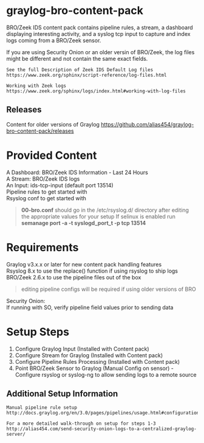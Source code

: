 # graylog-bro-content-pack
BRO/Zeek IDS content pack contains pipeline rules, a stream, a dashboard displaying interesting activity, and a syslog tcp input to capture and index logs coming from a BRO/Zeek sensor. 

If you are using Security Onion or an older versin of BRO/Zeek, the log files might be different and not contain the same exact fields.

    See the full Description of Zeek IDS Default Log files
    https://www.zeek.org/sphinx/script-reference/log-files.html

    Working with Zeek logs 
    https://www.zeek.org/sphinx/logs/index.html#working-with-log-files

## Releases
Content for older versions of Graylog https://github.com/alias454/graylog-bro-content-pack/releases

# Provided Content
A Dashboard: BRO/Zeek IDS Information - Last 24 Hours  
A Stream: BRO/Zeek IDS logs  
An Input: ids-tcp-input (default port 13514)  
Pipeline rules to get started with  
Rsyslog conf to get started with  
  > **00-bro.conf** should go in the /etc/rsyslog.d/ directory after editing the appropriate values for your setup
  > If selinux is enabled run **semanage port -a -t syslogd_port_t -p tcp 13514**

# Requirements
Graylog v3.x.x or later for new content pack handling features  
Rsyslog 8.x to use the replace() function if using rsyslog to ship logs  
BRO/Zeek 2.6.x to use the pipeline files out of the box  
  > editing pipeline configs will be required if using older versions of BRO  

Security Onion:  
If running with SO, verify pipeline field values prior to sending data  

# Setup Steps

  1. Configure Graylog Input (Installed with Content pack)
  2. Configure Stream for Graylog (Installed with Content pack)
  3. Configure Pipeline Rules Processing (Installed with Content pack)
  4. Point BRO/Zeek Sensor to Graylog (Manual Config on sensor)
    - Configure rsyslog or syslog-ng to allow sending logs to a remote source  

## Additional Setup Information
    Manual pipeline rule setup  
    http://docs.graylog.org/en/3.0/pages/pipelines/usage.html#configuration  

    For a more detailed walk-through on setup for steps 1-3  
    http://alias454.com/send-security-onion-logs-to-a-centralized-graylog-server/
